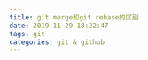 ```yaml
---
title: git merge和git rebase的区别
date: 2019-11-29 18:22:47
tags: git
categories: git & github
---
```


